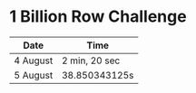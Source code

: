 # 1 Billion Row Challenge

| Date      | Time       |
|-----------|------------|
| 4 August  | 2 min, 20 sec |
| 5 August  | 38.850343125s |